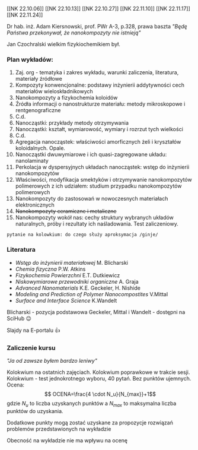 [[NK 22.10.06]]
[[NK 22.10.13]]
[[NK 22.10.27]]
[[NK 22.11.10]]
[[NK 22.11.17]]
[[NK 22.11.24]]

Dr hab. inż. Adam Kiersnowski, prof. PWr
A-3, p.328, prawa baszta
*"Będę Państwa przekonywał, że nanokompozyty nie istnieją"*

Jan Czochralski wielkim fizykiochemikiem był.

### Plan wykładów:
1. Zaj. org - tematyka i zakres wykładu, warunki zaliczenia, literatura, materiały źródłowe
2. Kompozyty konwencjonalne: podstawy inżynierii addytywności cech materiałów wieloskładnikowych
3. Nanokompozyty a fizykochemia koloidów
4. Źródła informacji o nanostrukturze materiału: metody mikroskopowe i rentgenograficzne
5. C.d.
6. Nanocząstki: przykłady metody otrzymywania
7. Nanocząstki: kształt, wymiarowość, wymiary i rozrzut tych wielkości
8. C.d.
9. Agregacja nanocząstek: właściwości amorficznych żeli i kryształów koloidalnych. Opale.
10. Nanocząstki dwuwymiarowe i ich quasi-zagregowane układu: nanolaminaty
11. Perkolacja w dyspersyjnych układach nanocząstek: wstęp do inżynierii nanokompozytów
12. Właściwości, modyfikacja smektyków i otrzymywanie nanokompozytów polimerowych z ich udziałem: studium przypadku nanokompozytów polimerowych
13. Nanokompozyty do zastosowań w nowoczesnych materiałach elektronicznych
14. ~~Nanokompozyty ceramiczne i metaliczne~~
15. Nanokompozyty wokół nas: cechy struktury wybranych układów naturalnych, próby i rezultaty ich naśladowania. Test zaliczeniowy.

`pytanie na kolowkium: do czego służy aproksymacja /ginje/`

### Literatura
* *Wstęp do inżynierii materiałowej* M. Blicharski
* *Chemia fizyczna* P.W. Atkins
* *Fizykochemia Powierzchni* E.T. Dutkiewicz
* *Niskowymiarowe przewodniki organiczne* A. Graja
* *Advanced Nanomaterials* K.E. Geckeler, H. Nishide
* *Modeling and Prediction of Polymer Nanocompostites* V.Mittal
* *Surface and Interface Science* K.Wandelt

Blicharski - pozycja podstawowa
Geckeler, Mittal i Wandelt - dostępni na SciHub :wink: 

Slajdy na E-portalu :+1: 

### Zaliczenie kursu

*"Ja od zawsze byłem bardzo leniwy"*

Kolokwium na ostatnich zajęciach. Kolokwium poprawkowe w trakcie sesji. Kolokwium - test jednokrotnego wyboru, 40 pytań. Bez punktów ujemnych. Ocena: $$ OCENA=\frac{4 \cdot N_u}{N_{max}}+1$$
gdzie $N_u$ to liczba uzyskanych punktów a $N_{max}$ to maksymalna liczba punktów do uzyskania.

Dodatkowe punkty mogą zostać uzyskane za propozycje rozwiązań problemów przedstawionych na wykładzie

Obecność na wykładzie nie ma wpływu na ocenę
